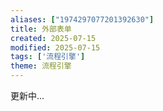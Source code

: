 ```yaml
---
aliases: ["1974297077201392630"]
title: 外部表单
created: 2025-07-15
modified: 2025-07-15
tags: ['流程引擎']
theme: 流程引擎
---
```


更新中...